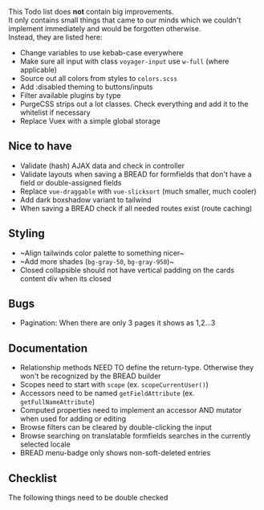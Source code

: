 This Todo list does **not** contain big improvements.  
It only contains small things that came to our minds which we couldn't implement immediately and would be forgotten otherwise.  
Instead, they are listed here:

- Change variables to use kebab-case everywhere
- Make sure all input with class `voyager-input` use `w-full` (where applicable)
- Source out all colors from styles to `colors.scss`
- Add :disabled theming to buttons/inputs
- Filter available plugins by type
- PurgeCSS strips out a lot classes. Check everything and add it to the whitelist if necessary
- Replace Vuex with a simple global storage

## Nice to have
- Validate (hash) AJAX data and check in controller
- Validate layouts when saving a BREAD for formfields that don't have a field or double-assigned fields
- Replace `vue-draggable` with `vue-slicksort` (much smaller, much cooler)
- Add dark boxshadow variant to tailwind
- When saving a BREAD check if all needed routes exist (route caching)

## Styling
- ~Align tailwinds color palette to something nicer~
- ~Add more shades (`bg-gray-50`, `bg-gray-950`)~
- Closed collapsible should not have vertical padding on the cards content div when its closed

## Bugs
- Pagination: When there are only 3 pages it shows as 1,2...3

## Documentation
- Relationship methods NEED TO define the return-type. Otherwise they won't be recognized by the BREAD builder
- Scopes need to start with `scope` (ex. `scopeCurrentUser()`)
- Accessors need to be named `getFieldAttribute` (ex. `getFullNameAttribute`)
- Computed properties need to implement an accessor AND mutator when used for adding or editing
- Browse filters can be cleared by double-clicking the input
- Browse searching on translatable formfields searches in the currently selected locale
- BREAD menu-badge only shows non-soft-deleted entries

## Checklist
The following things need to be double checked
